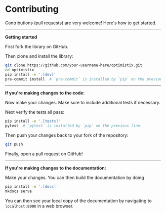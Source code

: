 # Contributing

Contributions (pull requests) are very welcome! Here's how to get started.

---

**Getting started**

First fork the library on GitHub.

Then clone and install the library:

```bash
git clone https://github.com/your-username-here/optimistix.git
cd optimistix
pip install -e '.[dev]'
pre-commit install  # `pre-commit` is installed by `pip` on the previous line
```

---

**If you're making changes to the code:**

Now make your changes. Make sure to include additional tests if necessary.

Next verify the tests all pass:

```bash
pip install -e '.[tests]'
pytest  # `pytest` is installed by `pip` on the previous line.
```

Then push your changes back to your fork of the repository:

```bash
git push
```

Finally, open a pull request on GitHub!

---

**If you're making changes to the documentation:**

Make your changes. You can then build the documentation by doing

```bash
pip install -e '.[docs]'
mkdocs serve
```

You can then see your local copy of the documentation by navigating to `localhost:8000` in a web browser.
